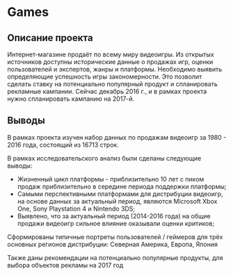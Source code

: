 # Games

## Описание проекта

Интернет-магазине продаёт по всему миру видеоигры.
Из открытых источников доступны исторические данные о продажах игр, оценки пользователей и экспертов, жанры и платформы.
Необходимо выявить определяющие успешность игры закономерности. Это позволит сделать ставку на потенциально популярный продукт и спланировать рекламные кампании.
Сейчас декабрь 2016 г., и в рамках проекта нужно спланировать кампанию на 2017-й.

## Выводы

В рамках проекта изучен набор данных по продажам видеоигр за 1980 - 2016 года, состоящий из 16713 строк.

В рамках исследовательского анализ были сделаны следующие выводы:

- Жизненный цикл платформы - приблизительно 10 лет с пиком продаж приблизительно в середине периода поддержки платформы;
- Самыми перспективными платформами для дистрибуции видеоигр, на основе данных за актуальный период, являются Microsoft Xbox One, Sony Playstation 4 и Nintendo 3DS;
- Выявлено, что за актуальный период (2014-2016 года) на общие продажи видеоигр сильное влияние оказывали оценки критиков;

Сформированы типичные портреты пользователей / геймеров для трёх основных регионов дистрибуции: Северная Америка, Европа, Япония

Также даны рекомендации на потенциально популярные продукты, для выбора объектов рекламы на 2017 год
